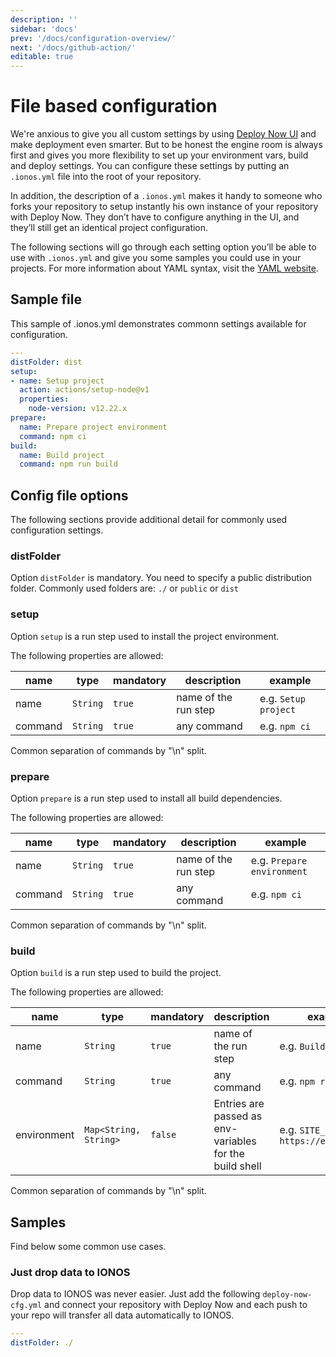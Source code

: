 ```yaml
---
description: ''
sidebar: 'docs'
prev: '/docs/configuration-overview/'
next: '/docs/github-action/'
editable: true
---
```


# File based configuration

We're anxious to give you all custom settings by using [Deploy Now UI](https://ionos.space) and make deployment even smarter. But to be honest the engine room is always first and gives you more flexibility to set up your environment vars, build and deploy settings. You can configure these settings by putting an `.ionos.yml` file into the root of your repository.

In addition, the description of a `.ionos.yml` makes it handy to someone who forks your repository to setup instantly his own instance of your repository with Deploy Now. They don’t have to configure anything in the UI, and they’ll still get an identical project configuration.

The following sections will go through each setting option you’ll be able to use with `.ionos.yml` and give you some samples you could use in your projects. For more information about YAML syntax, visit the [YAML website](https://yaml.org/spec/1.2/spec.html).

## Sample file

This sample of .ionos.yml demonstrates commonn settings available for configuration.

``` yml
---
distFolder: dist
setup:
- name: Setup project
  action: actions/setup-node@v1
  properties:
    node-version: v12.22.x
prepare:
  name: Prepare project environment
  command: npm ci
build:
  name: Build project
  command: npm run build
```

## Config file options

The following sections provide additional detail for commonly used configuration settings.

### distFolder

Option `distFolder` is mandatory. You need to specify a public distribution folder. Commonly used folders are: `./` or `public` or `dist`

### setup

Option `setup` is a run step used to install the project environment.

The following properties are allowed:

|name|type|mandatory|description|example|
|---|---|---|---|---|
|name|`String`|`true`|name of the run step|e.g. `Setup project`|
|command|`String`|`true`|any command|e.g. `npm ci`|

Common separation of commands by "\n" split.

### prepare

Option `prepare` is a run step used to install all build dependencies.

The following properties are allowed:

|name|type|mandatory|description|example|
|---|---|---|---|---|
|name|`String`|`true`|name of the run step|e.g. `Prepare environment`|
|command|`String`|`true`|any command|e.g. `npm ci`|

Common separation of commands by "\n" split.

### build

Option `build` is a run step used to build the project.

The following properties are allowed:

|name|type|mandatory|description|example|
|---|---|---|---|---|
|name|`String`|`true`|name of the run step|e.g. `Build project`|
|command|`String`|`true`|any command|e.g. `npm run build`|
|environment|`Map<String, String>`|`false`|Entries are passed as env-variables for the build shell|e.g. `SITE_URL: https://example.com`|

Common separation of commands by "\n" split.

## Samples

Find below some common use cases.

### Just drop data to IONOS

Drop data to IONOS was never easier. Just add the following `deploy-now-cfg.yml` and connect your repository with Deploy Now and each push to your repo will transfer all data automatically to IONOS.

``` yml
---
distFolder: ./
```
